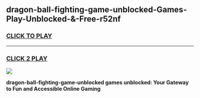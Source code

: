 
## dragon-ball-fighting-game-unblocked-Games-Play-Unblocked-&-Free-r52nf
<h3>
<a href="https://premium76.site?title=dragon-ball-fighting-game-unblocked&ref=24A">CLICK TO PLAY</a></h3>
<hr>

<h3>
<a href="https://premium76.site?title=dragon-ball-fighting-game-unblocked&ref=24A">CLICK 2 PLAY</a>
  
</h3>

<a href="https://premium76.site?title=dragon-ball-fighting-game-unblocked&ref=24A"><img src="https://clearcache.store/games.png"></a>


**dragon-ball-fighting-game-unblocked games unblocked: Your Gateway to Fun and Accessible Online Gaming**
